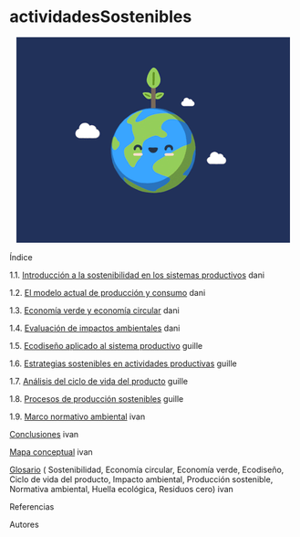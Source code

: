 # actividadesSostenibles


<p align="center">
  <img src="/img/tierra.gif" alt="![economia](/img/tierra.gif)"/>
</p>




Índice

1.1. [Introducción a la sostenibilidad en los sistemas productivos](introduccion.md) dani

1.2. [El modelo actual de producción y consumo](modeloactual.md) dani

1.3. [Economía verde y economía circular](economia.md) dani

1.4. [Evaluación de impactos ambientales](evaluacion.md) dani

1.5. [Ecodiseño aplicado al sistema productivo](ecodiseño.md) guille

1.6. [Estrategias sostenibles en actividades productivas](estrategias.md) guille

1.7. [Análisis del ciclo de vida del producto](analisis.md) guille

1.8. [Procesos de producción sostenibles](procesos.md) guille

1.9. [Marco normativo ambiental](marco.md) ivan

[Conclusiones](conclusiones.md) ivan

[Mapa conceptual](mapa.md) ivan

[Glosario](glosario.md) ( Sostenibilidad, Economía circular, Economía verde, Ecodiseño, Ciclo de vida del producto, Impacto ambiental, Producción sostenible, Normativa  ambiental, Huella ecológica, Residuos cero) ivan

Referencias

Autores
